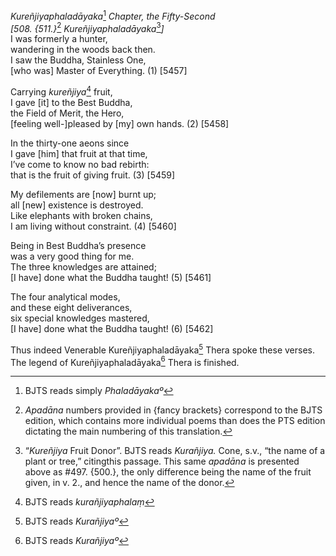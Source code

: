 *Kureñjiyaphaladāyaka*[^1] *Chapter, the Fifty-Second*  
*\[508. {511.}*[^2] *Kureñjiyaphaladāyaka*[^3]*\]*  
I was formerly a hunter,  
wandering in the woods back then.  
I saw the Buddha, Stainless One,  
\[who was\] Master of Everything. (1) \[5457\]

Carrying *kureñjiya*[^4] fruit,  
I gave \[it\] to the Best Buddha,  
the Field of Merit, the Hero,  
\[feeling well-\]pleased by \[my\] own hands. (2) \[5458\]

In the thirty-one aeons since  
I gave \[him\] that fruit at that time,  
I’ve come to know no bad rebirth:  
that is the fruit of giving fruit. (3) \[5459\]

My defilements are \[now\] burnt up;  
all \[new\] existence is destroyed.  
Like elephants with broken chains,  
I am living without constraint. (4) \[5460\]

Being in Best Buddha’s presence  
was a very good thing for me.  
The three knowledges are attained;  
\[I have\] done what the Buddha taught! (5) \[5461\]

The four analytical modes,  
and these eight deliverances,  
six special knowledges mastered,  
\[I have\] done what the Buddha taught! (6) \[5462\]

Thus indeed Venerable Kureñjiyaphaladāyaka[^5] Thera spoke these verses.  
The legend of Kureñjiyaphaladāyaka[^6] Thera is finished.

[^1]: BJTS reads simply *Phaladāyakaº*

[^2]: *Apadāna* numbers provided in {fancy brackets} correspond to the BJTS edition, which contains more individual poems than does the PTS edition dictating the main numbering of this translation.

[^3]: “*Kureñjiya* Fruit Donor”. BJTS reads *Kurañjiya.* Cone, s.v., “the name of a plant or tree,” citingthis passage. This same *apadāna* is presented above as \#497. {500.}, the only difference being the name of the fruit given, in v. 2., and hence the name of the donor.

[^4]: BJTS reads *kurañjiyaphalaṃ*

[^5]: BJTS reads *Kurañjiyaº*

[^6]: BJTS reads *Kurañjiyaº*
